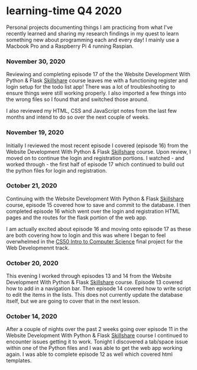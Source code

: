# learning-time Q4 2020
Personal projects documenting things I am practicing from what I've recently learned and sharing my research findings in my quest to learn something new about programming each and every day! I mainly use a Macbook Pro and a Raspberry Pi 4 running Raspian.


### November 30, 2020
Reviewing and completing episode 17 of the the Website Development With Python & Flask [Skillshare](https://skl.sh/2HonVZs) course leaves me with a functioning register and login setup for the todo list app! There was a lot of troubleshooting to ensure things were still working properly. I also imported a few things into the wrong files so I found that and switched those around.

I also reviewed my HTML, CSS and JavaScript notes from the last few months and intend to do so over the next couple of weeks.

### November 19, 2020
Initially I reviewed the most recent episode I covered (episode 16) from the Website Development With Python & Flask [Skillshare](https://skl.sh/2HonVZs) course. Upon review, I moved on to continue the login and registration portions. I watched - and worked through - the first half of episode 17 which continued to build out the python files for login and registration.

### October 21, 2020
Continuing with the Website Development With Python & Flask [Skillshare](https://skl.sh/2HonVZs) course, episode 15 covered how to save and commit to the database. I then completed episode 16 which went over the login and registration HTML pages and the routes for the flask portion of the  web app. 

I am actually excited about episode 16 and moving onto episode 17 as these are both covering how to login and this was where I began to feel overwhelmed in the [CS50 Intro to Computer Science](https://courses.edx.org/courses/course-v1:HarvardX+CS50+X/course/) final project for the Web Developmennt track.

### October 20, 2020
This evening I worked through episodes 13 and 14 from the Website Development With Python & Flask [Skillshare](https://skl.sh/2HonVZs) course. Episode 13 covered how to add in a navigation bar. Then episode 14 covered how to write script to edit the items in the lists. This does not currently update the database itself, but we are going to cover that in the next lesson.

### October 14, 2020
After a couple of nights over the past 2 weeks going over episode 11 in the Website Development With Python & Flask [Skillshare](https://skl.sh/2HonVZs) course I continued to encounter issues getting it to work. Tonight I discovered a tab/space issue within one of the Python files and I was able to get the web app working again. I was able to complete episode 12 as well which covered html templates.